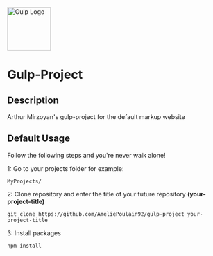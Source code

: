 <img src="https://worldvectorlogo.com/logos/gulp.svg" alt="Gulp Logo" width="100">

# Gulp-Project 
## Description
Arthur Mirzoyan's gulp-project for the default markup website

## Default Usage
Follow the following steps and you're never walk alone!

1: Go to your projects folder for example:
```
MyProjects/
```
2: Clone repository and enter the title of your future repository <strong>(your-project-title)</strong>
```
git clone https://github.com/AmeliePoulain92/gulp-project your-project-title
```
3: Install packages
```
npm install
```

